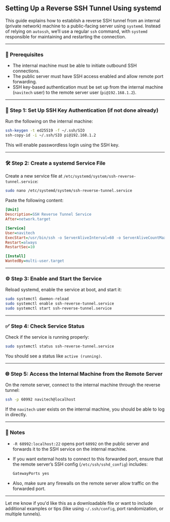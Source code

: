 ## Setting Up a Reverse SSH Tunnel Using systemd

This guide explains how to establish a reverse SSH tunnel from an internal (private network) machine to a public-facing server using `systemd`. Instead of relying on `autossh`, we’ll use a regular `ssh` command, with `systemd` responsible for maintaining and restarting the connection.

---

### 🧰 Prerequisites

- The internal machine must be able to initiate outbound SSH connections.
- The public server must have SSH access enabled and allow remote port forwarding.
- SSH key-based authentication must be set up from the internal machine (`navitech` user) to the remote server user (`pi@192.168.1.2`).

---

### 🔐 Step 1: Set Up SSH Key Authentication (if not done already)

Run the following on the internal machine:

```bash
ssh-keygen -t ed25519 -f ~/.ssh/SIO
ssh-copy-id -i ~/.ssh/SIO pi@192.168.1.2
```

This will enable passwordless login using the SSH key.

---

### 🛠 Step 2: Create a systemd Service File

Create a new service file at `/etc/systemd/system/ssh-reverse-tunnel.service`:

```bash
sudo nano /etc/systemd/system/ssh-reverse-tunnel.service
```

Paste the following content:

```ini
[Unit]
Description=SSH Reverse Tunnel Service
After=network.target

[Service]
User=navitech
ExecStart=/usr/bin/ssh -o ServerAliveInterval=60 -o ServerAliveCountMax=5 -o ExitOnForwardFailure=yes -o StrictHostKeyChecking=no -o UserKnownHostsFile=/dev/null -N -T -R 60992:localhost:22 pi@192.168.1.2 -i /home/navitech/.ssh/SIO
Restart=always
RestartSec=10

[Install]
WantedBy=multi-user.target
```

---

### ⚙️ Step 3: Enable and Start the Service

Reload systemd, enable the service at boot, and start it:

```bash
sudo systemctl daemon-reload
sudo systemctl enable ssh-reverse-tunnel.service
sudo systemctl start ssh-reverse-tunnel.service
```

---

### ✅ Step 4: Check Service Status

Check if the service is running properly:

```bash
sudo systemctl status ssh-reverse-tunnel.service
```

You should see a status like `active (running)`.

---

### 🌐 Step 5: Access the Internal Machine from the Remote Server

On the remote server, connect to the internal machine through the reverse tunnel:

```bash
ssh -p 60992 navitech@localhost
```

If the `navitech` user exists on the internal machine, you should be able to log in directly.

---

### 🔎 Notes

- `-R 60992:localhost:22` opens port `60992` on the public server and forwards it to the SSH service on the internal machine.
- If you want external hosts to connect to this forwarded port, ensure that the remote server’s SSH config (`/etc/ssh/sshd_config`) includes:

  ```bash
  GatewayPorts yes
  ```

- Also, make sure any firewalls on the remote server allow traffic on the forwarded port.

---

Let me know if you'd like this as a downloadable file or want to include additional examples or tips (like using `~/.ssh/config`, port randomization, or multiple tunnels).
